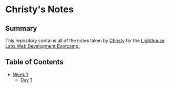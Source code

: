# Christy's Notes

## Summary 

This repository contains all of the notes taken by [Christy](https://github.com/christylumm) for the [Lighthouse Labs Web Development Bootcamp.](https://www.lighthouselabs.ca/)

## Table of Contents
* [Week 1](/Week_1)
  * [Day 1](/Week_1/Day_1)